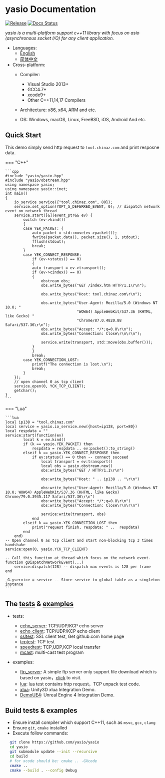 # yasio Documentation

[![Release](https://img.shields.io/badge/release-v3.37.0-blue.svg)](https://github.com/yasio/yasio/releases)
[![Docs Status](https://github.com/yasio/en/workflows/docs/badge.svg)](https://github.com/yasio/en/actions?query=workflow%3Adocs)

*yasio is a multi-platform support c++11 library with focus on asio (asynchronous socket I/O) for any client application.*

- Languages:
    - [English](../../en/latest/)
    - [简体中文](../../zh_CN/latest/)
- Cross-platform:
    - Compiler: 
        - Visual Studio 2013+
        - GCC4.7+
        - xcode9+
        - Other C++11,14,17 Compilers

    - Architecture: x86, x64, ARM and etc.
    - OS: Windows, macOS, Linux, FreeBSD, iOS, Android And etc.

## Quick Start
This demo simply send http request to ``tool.chinaz.com`` and print resposne data.

=== "C++"

    ```cpp
    #include "yasio/yasio.hpp"
    #include "yasio/obstream.hpp"
    using namespace yasio;
    using namespace yasio::inet;
    int main()
    {
        io_service service({"tool.chinaz.com", 80});
        service.set_option(YOPT_S_DEFERRED_EVENT, 0); // dispatch network event on network thread
        service.start([&](event_ptr&& ev) {
            switch (ev->kind())
            {
            case YEK_PACKET: {
                auto packet = std::move(ev->packet());
                fwrite(packet.data(), packet.size(), 1, stdout);
                fflush(stdout);
                break;
            }
            case YEK_CONNECT_RESPONSE:
                if (ev->status() == 0)
                {
                auto transport = ev->transport();
                if (ev->cindex() == 0)
                {
                    obstream obs;
                    obs.write_bytes("GET /index.htm HTTP/1.1\r\n");

                    obs.write_bytes("Host: tool.chinaz.com\r\n");

                    obs.write_bytes("User-Agent: Mozilla/5.0 (Windows NT 10.0; "
                                    "WOW64) AppleWebKit/537.36 (KHTML, like Gecko) "
                                    "Chrome/87.0.4820.88 Safari/537.36\r\n");
                    obs.write_bytes("Accept: */*;q=0.8\r\n");
                    obs.write_bytes("Connection: Close\r\n\r\n");

                    service.write(transport, std::move(obs.buffer()));
                }
                }
                break;
            case YEK_CONNECTION_LOST:
                printf("The connection is lost.\n");
                break;
            }
        });
        // open channel 0 as tcp client
        service.open(0, YCK_TCP_CLIENT);
        getchar();
    }
    ```

=== "Lua"

    ```lua
    local ip138 = "tool.chinaz.com"
    local service = yasio.io_service.new({host=ip138, port=80})
    local respdata = ""
    service:start(function(ev)
            local k = ev.kind()
            if (k == yasio.YEK_PACKET) then
                respdata = respdata .. ev:packet():to_string()
            elseif k == yasio.YEK_CONNECT_RESPONSE then
                if ev:status() == 0 then -- connect succeed
                    local transport = ev:transport()
                    local obs = yasio.obstream.new()
                    obs:write_bytes("GET / HTTP/1.1\r\n")

                    obs:write_bytes("Host: " .. ip138 .. "\r\n")

                    obs:write_bytes("User-Agent: Mozilla/5.0 (Windows NT 10.0; WOW64) AppleWebKit/537.36 (KHTML, like Gecko) Chrome/79.0.3945.117 Safari/537.36\r\n")
                    obs:write_bytes("Accept: */*;q=0.8\r\n")
                    obs:write_bytes("Connection: Close\r\n\r\n")

                    service:write(transport, obs)
                end
            elseif k == yasio.YEK_CONNECTION_LOST then
                print("request finish, respdata: " ..  respdata)
            end
        end)
    -- Open channel 0 as tcp client and start non-blocking tcp 3 times handshake
    service:open(0, yasio.YCK_TCP_CLIENT)

    -- Call this function at thread which focus on the network event.
    function gDispatchNetworkEvent(...)
        service:dispatch(128) -- dispatch max events is 128 per frame
    end

    _G.yservice = service -- Store service to global table as a singleton instance
    ```

## The [tests](https://github.com/yasio/yasio/tree/master/tests) & [examples](https://github.com/yasio/yasio/tree/master/tests)

* tests:
    * [echo_server](https://github.com/yasio/yasio/tree/master/tests/echo_server): TCP/UDP/KCP echo server
    * [echo_client](https://github.com/yasio/yasio/tree/master/tests/echo_client): TCP/UDP/KCP echo client
    * [ssltest](https://github.com/yasio/yasio/tree/master/tests/ssl): SSL client test, Get github.com home page
    * [tcptest](https://github.com/yasio/yasio/tree/master/tests/tcp): TCP test
    * [speedtest](https://github.com/yasio/yasio/tree/master/tests/speed): TCP,UDP,KCP local transfer
    * [mcast](https://github.com/yasio/yasio/tree/master/tests/mcast): multi-cast test program

* examples:
    * [ftp_server](https://github.com/yasio/ftp_server): A simple ftp server only support file download which is based on yasio，[click](ftp://ftp.yasio.org/) to visit.
    * [lua](https://github.com/yasio/yasio/tree/master/examples/lua): lua test contains http request，TCP unpack test code.
    * [xlua](https://github.com/yasio/xLua): Unity3D xlua Integration Demo.
    * [DemoUE4](https://github.com/yasio/DemoUE4): Unreal Engine 4 Integration Demo.

## Build tests & examples
* Ensure install compiler which support C++11, such as ``msvc``, ``gcc``, ``clang``
* Ensure ``git``, ``cmake`` installed
* Execute follow commands:

```sh
  git clone https://github.com/yasio/yasio
  cd yasio
  git submodule update --init --recursive 
  cd build
  # for xcode should be: cmake .. -GXcode
  cmake ..
  cmake --build . --config Debug
```

